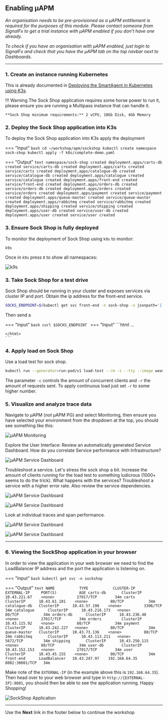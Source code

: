 ## Enabling µAPM
_An organisation needs to be pre-provisioned as a µAPM entitlement is required for the purposes of this module. Please contact someone from SignalFx to get a trial instance with µAPM enabled if you don’t have one already._

_To check if you have an organisation with µAPM enabled, just login to SignalFx and check that you have the µAPM tab on the top navbar next to Dashboards._

---

### 1. Create an instance running Kubernetes

This is already documented in [Deploying the SmartAgent in Kubernetes using K3s](https://signalfx.github.io/app-dev-workshop/module3/k3s/).

!!! Warning
    The Sock Shop application requires some horse power to run it, please ensure you are running a Multipass instance that can handle it.

    **Sock Shop minimum requirements:** 2 vCPU, 10Gb Disk, 4Gb Memory 

### 2. Deploy the Sock Shop application into K3s

To deploy the Sock Shop application into K3s apply the deployment 

=== "Input"
    ```bash
    cd ~/workshop/apm/sockshop
    kubectl create namespace sock-shop
    kubectl apply -f k8s/complete-demo.yaml
    ```

=== "Output"
    ```text
    namespace/sock-shop created
    deployment.apps/carts-db created
    service/carts-db created
    deployment.apps/carts created
    service/carts created
    deployment.apps/catalogue-db created
    service/catalogue-db created
    deployment.apps/catalogue created
    service/catalogue created
    deployment.apps/front-end created
    service/front-end created
    deployment.apps/orders-db created
    service/orders-db created
    deployment.apps/orders created
    service/orders created
    deployment.apps/payment created
    service/payment created
    deployment.apps/queue-master created
    service/queue-master created
    deployment.apps/rabbitmq created
    service/rabbitmq created
    deployment.apps/shipping created
    service/shipping created
    deployment.apps/user-db created
    service/user-db created
    deployment.apps/user created
    service/user created
    ```

### 3. Ensure Sock Shop is fully deployed

To monitor the deployment of Sock Shop using `k9s` to monitor:

```
k9s
```

Once in `k9s` press `0` to show all namespaces:

![k9s](../images/module6/k9s.png)

### 3. Take Sock Shop for a test drive

Sock Shop should be running in your cluster and exposes services via cluster IP and port. Obtain the ip address for the front-end service.

```bash
SOCKS_ENDPOINT=$(kubectl get svc front-end -n sock-shop -o jsonpath='{.spec.clusterIP}:{.spec.ports[0].port}')
```

Then send a 

=== "Input"
    ```bash
    curl $SOCKS_ENDPOINT
    ```
=== "Input"
    ```html
    ...
    </script>
    </body>

    </html>
    ```

### 4. Apply load on Sock Shop

Use a load test for sock shop.

```bash
kubectl run --generator=run-pod/v1 load-test --rm -i --tty --image weaveworksdemos/load-test -- -d 5 -h $SOCKS_ENDPOINT -c 15 -r 1000
```

The parameter `-c` controls the amount of concurrent clients and `-r` the amount of requests sent. To apply continuous load just set `-r` to some higher number.

### 5. Visualize and analyze trace data

Navigate to µAPM (*not* µAPM PG) and select Monitoring, then ensure you have selected your environment from the dropdown at the top, you should see something like this:

![µAPM Monitoring](../images/module6/m2-monitoring.png)

Explore the User Interface: Review an automatically generated Service Dashboard. How do you correlate Service performance with Infrastructure?

![µAPM Service Dashboard](../images/module6/m2-service.png)



Troubleshoot a service. Let's stress the sock shop a bit. Increase the amount of clients running for the load test to something ludicrous (1000+ seems to do the trick). What happens with the services? Troubleshoot a service with a higher error rate. Also review the service dependencies.

![µAPM Service Dashboard](../images/module6/m2-troubleshoot.png)

![µAPM Service Dashboard](../images/module6/m2-deps.png)

Look at individual traces and span performance.

![µAPM Service Dashboard](../images/module6/m2-waterfall.png)

![µAPM Service Dashboard](../images/module6/m2-spanperf.png)

---

### 6. Viewing the SockShop application in your browser
In order to view the application in your web browser we need to find the LoadBalancer IP address and the port the application is listening on.

=== "Input"
    ```bash
    kubectl get svc -n sockshop
    ```

=== "Output"
    ```text
    NAME           TYPE           CLUSTER-IP      EXTERNAL-IP     PORT(S)          AGE
    carts-db       ClusterIP      10.43.221.67    <none>          27017/TCP        34m
    carts          ClusterIP      10.43.61.101    <none>          80/TCP           34m
    catalogue-db   ClusterIP      10.43.57.198    <none>          3306/TCP         34m
    catalogue      ClusterIP      10.43.216.173   <none>          80/TCP           34m
    orders-db      ClusterIP      10.43.236.48    <none>          27017/TCP        34m
    orders         ClusterIP      10.43.115.92    <none>          80/TCP           34m
    payment        ClusterIP      10.43.242.227   <none>          80/TCP           34m
    queue-master   ClusterIP      10.43.73.136    <none>          80/TCP           34m
    rabbitmq       ClusterIP      10.43.113.211   <none>          5672/TCP         34m
    shipping       ClusterIP      10.43.250.115   <none>          80/TCP           34m
    user-db        ClusterIP      10.43.152.153   <none>          27017/TCP        34m
    user           ClusterIP      10.43.45.155    <none>          80/TCP           34m
    front-end      LoadBalancer   10.43.247.97    192.168.64.35   8082:30001/TCP   34m
    ```

Make note of the `EXTERNAL-IP` (in the example above this is `192.168.64.35`). Then head over to your web browser and type in `http://{EXTERNAL-IP}:8081`, you should then be able to see the application running. Happy Shopping!

![SockShop Application](../images/module6/sockshop-app.png)

---
Use the **Next** link in the footer below to continue the workshop